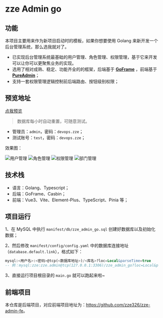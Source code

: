 # zze Admin go

## 功能

本项目主要用来作为新项目启动时的模板，如果你想要使用 Golang 来新开发一个后台管理系统，那么选我就对了。

- 已实现后台管理系统最基础的用户管理、角色管理、权限管理，基于它来开发可以让你可以更聚焦业务的实现。
- 选用了相对成熟、稳定、功能齐全的的框架，后端基于 **[GoFrame](https://goframe.org/pages/viewpage.action?pageId=1114119)**
  ，前端基于 **[PureAdmin](https://yiming_chang.gitee.io/pure-admin-doc/pages/introduction/)**；
- 支持一套权限管理逻辑控制前后端路由、按钮级别权限；

## 预览地址

[点我预览](http://admin.zze.xyz)
> 数据库每小时自动重置，可随意测试。

- 管理员：`admin`，密码：`devops.zze`；
- 测试账号：`test`，密码：`devops.zze`；



效果图：

![用户管理](https://raw.githubusercontent.com/zze326/zze-admin-go/main/resource/imgs/user-manage.png)
![角色管理](https://raw.githubusercontent.com/zze326/zze-admin-go/main/resource/imgs/role-manage.png)
![权限管理](https://raw.githubusercontent.com/zze326/zze-admin-go/main/resource/imgs/permission-manage.png)
![部门管理](https://raw.githubusercontent.com/zze326/zze-admin-go/main/resource/imgs/dept-manage.png)

## 技术栈

- 语言：Golang、Typescript；
- 后端：GoFrame、Casbin；
- 前端：Vue3、Vite、Element-Plus、TypeScript、Pinia 等；

## 项目运行
1、在 MySQL 中执行 `manifest/db/zze_admin_go.sql` 创建好数据库以及初始化数据；

2、然后修改 `manifest/config/config.yaml` 中的数据库连接地址（`database.default.link`），格式如下：
```sql
mysql:<用户名>:<密码>@tcp(<数据库地址>)/<库名>?loc=Local&parseTime=true
-- 例：mysql:zze:zze.admin@tcp(127.0.0.1:3306)/zze_admin_go?loc=Local&parseTime=true
```
3、直接运行项目根目录的 `main.go` 就可以跑起来啦~
## 前端项目
本仓库是后端项目，对应前端项目地址为：<https://github.com/zze326/zze-admin-fe>。